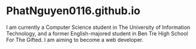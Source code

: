 # PhatNguyen0116.github.io
I am currently a Computer Science student in The University of Information Technology, and a former English-majored student in Ben Tre High School For The Gifted. I am aiming to become a web developer.
